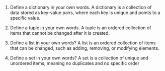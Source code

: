 1. Define a dictionary in your own words. 
A dictionary is a collection of data stored as key-value pairs, where each key is unique and points to a specific value.

2. Define a tuple in your own words. 
A tuple is an ordered collection of items that cannot be changed after it is created.

3. Define a list in your own words? 
A list is an ordered collection of items that can be changed, such as adding, removing, or modifying elements.

4. Define a set in your own words?
A set is a collection of unique and unordered items, meaning no duplicates and no specific order
